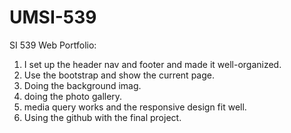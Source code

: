 # UMSI-539

SI 539 Web Portfolio:</br>
1. I set up the header nav and footer and made it well-organized.</br>
2. Use the bootstrap and show the current page.</br>
3. Doing the background imag.</br>
4. doing the photo gallery.</br>
5. media query works and the responsive design fit well.</br>
6. Using the github with the final project.
